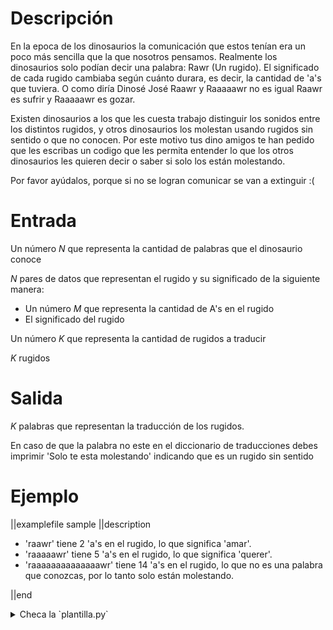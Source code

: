 # Descripción

En la epoca de los dinosaurios la comunicación que estos tenían era un poco más sencilla que la que nosotros pensamos. Realmente los dinosaurios solo podían decir una palabra: Rawr (Un rugido). El significado de cada rugido cambiaba según cuánto durara, es decir, la cantidad de 'a's que tuviera. O como diría Dinosé José Raawr y Raaaaawr no es igual Raawr es sufrir y Raaaaawr es gozar.

Existen dinosaurios a los que les cuesta trabajo distinguir los sonidos entre los distintos rugidos, y otros dinosaurios los molestan usando rugidos sin sentido o que no conocen. Por este motivo tus dino amigos te han pedido que les escribas un codigo que les permita entender lo que los otros dinosaurios les quieren decir o saber si solo los están molestando.

Por favor ayúdalos, porque si no se logran comunicar se van a extinguir :(

# Entrada

Un número $N$ que representa la cantidad de palabras que el dinosaurio conoce

$N$ pares de datos que representan el rugido y su significado de la siguiente manera:

- Un número $M$ que representa la cantidad de A's en el rugido
- El significado del rugido

Un número $K$ que representa la cantidad de rugidos a traducir

$K$ rugidos

# Salida

$K$ palabras que representan la traducción de los rugidos.

En caso de que la palabra no este en el diccionario de traducciones debes imprimir 'Solo te esta molestando' indicando que es un rugido sin sentido

# Ejemplo

||examplefile
sample
||description

- 'raawr' tiene 2 'a's en el rugido, lo que significa 'amar'.
- 'raaaaawr' tiene 5 'a's en el rugido, lo que significa 'querer'.
- 'raaaaaaaaaaaaaawr' tiene 14 'a's en el rugido, lo que no es una palabra que conozcas, por lo tanto solo están molestando.

||end

<details><summary>Checa la `plantilla.py`</summary>

{{plantilla.py}}

</details>

